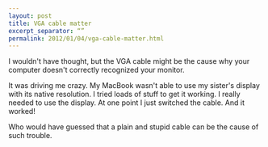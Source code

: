 ```yaml
---
layout: post
title: VGA cable matter
excerpt_separator: “”
permalink: 2012/01/04/vga-cable-matter.html
---
```

I wouldn't have thought, but the VGA cable might be the cause why your computer doesn't correctly recognized your monitor.

It was driving me crazy. My MacBook wasn't able to use my sister's display with its native resolution. I tried loads of stuff to get it working. I really needed to use the display. At one point I just switched the cable. And it worked!

Who would have guessed that a plain and stupid cable can be the cause of such trouble.